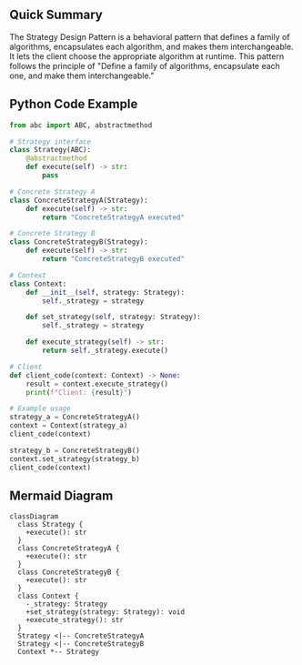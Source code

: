 ## Quick Summary

The Strategy Design Pattern is a behavioral pattern that defines a family of algorithms, encapsulates each algorithm, and makes them interchangeable. It lets the client choose the appropriate algorithm at runtime. This pattern follows the principle of "Define a family of algorithms, encapsulate each one, and make them interchangeable."

## Python Code Example
```python
from abc import ABC, abstractmethod

# Strategy interface
class Strategy(ABC):
    @abstractmethod
    def execute(self) -> str:
        pass

# Concrete Strategy A
class ConcreteStrategyA(Strategy):
    def execute(self) -> str:
        return "ConcreteStrategyA executed"

# Concrete Strategy B
class ConcreteStrategyB(Strategy):
    def execute(self) -> str:
        return "ConcreteStrategyB executed"

# Context
class Context:
    def __init__(self, strategy: Strategy):
        self._strategy = strategy

    def set_strategy(self, strategy: Strategy):
        self._strategy = strategy

    def execute_strategy(self) -> str:
        return self._strategy.execute()

# Client
def client_code(context: Context) -> None:
    result = context.execute_strategy()
    print(f"Client: {result}")

# Example usage
strategy_a = ConcreteStrategyA()
context = Context(strategy_a)
client_code(context)

strategy_b = ConcreteStrategyB()
context.set_strategy(strategy_b)
client_code(context)
```

## Mermaid Diagram
```mermaid
classDiagram
  class Strategy {
    +execute(): str
  }
  class ConcreteStrategyA {
    +execute(): str
  }
  class ConcreteStrategyB {
    +execute(): str
  }
  class Context {
    -_strategy: Strategy
    +set_strategy(strategy: Strategy): void
    +execute_strategy(): str
  }
  Strategy <|-- ConcreteStrategyA
  Strategy <|-- ConcreteStrategyB
  Context *-- Strategy
```
